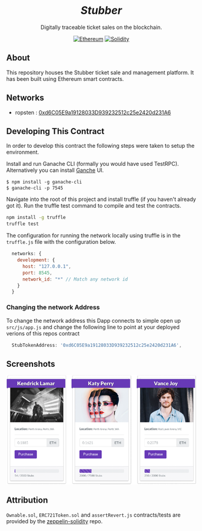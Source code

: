 <div align = "center">
    <h1><em>Stubber</em></h1>
    <p>Digitally traceable ticket sales on the blockchain.</p>
    <a href="https://www.ethereum.org/" target="_blank"><img src="https://img.shields.io/badge/Ethereum-ETH-727B9F.svg?longCache=true&style=flat-square" alt="Ethereum"></a>
    <a href="https://solidity.readthedocs.io" target="_blank"><img src="https://img.shields.io/badge/Solidity-0.4.23-blue.svg?longCache=true&style=flat-square" alt="Solidity"></a>
</div>

## About

This repository houses the Stubber ticket sale and management platform. It has been built using Ethereum smart contracts.

## Networks

- ropsten : [0xd6C05E9a19128033D939232512c25e2420d231A6](https://ropsten.etherscan.io/address/0xd6C05E9a19128033D939232512c25e2420d231A6)

## Developing This Contract

In order to develop this contract the following steps were taken to setup the environment.

Install and run Ganache CLI (formally you would have used TestRPC). Alternatively you can install [Ganche](http://truffleframework.com/ganache/) UI.

```
$ npm install -g ganache-cli
$ ganache-cli -p 7545
```

Navigate into the root of this project and install truffle (if you haven't already got it). Run the truffle test command to compile and test the contracts.

```bash
npm install -g truffle
truffle test
```

The configuration for running the network locally using truffle is in the `truffle.js` file with the configuration below.

```javascript
  networks: {
    development: {
      host: "127.0.0.1",
      port: 8545,
      network_id: "*" // Match any network id
    }
  }
```

### Changing the network Address

To change the network address this Dapp connects to simple open up `src/js/app.js` and change the following line to point at your deployed verions of this repos contract

```javascript
  StubTokenAddress: '0xd6C05E9a19128033D939232512c25e2420d231A6',
```

## Screenshots

<img src="img/project-dashboard.png" data-canonical-src="img/project-dashboard.png" align="center"/>

## Attribution

`Ownable.sol`, `ERC721Token.sol` and `assertRevert.js` contracts/tests are provided by the [zeppelin-solidity](https://github.com/OpenZeppelin/zeppelin-solidity) repo.
